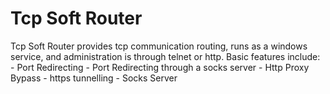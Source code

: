 # Tcp Soft Router
Tcp Soft Router provides tcp communication routing, runs as a windows service, and administration is through telnet or http.    Basic features include:  - Port Redirecting  - Port Redirecting through a socks server  - Http Proxy Bypass - https tunnelling  - Socks Server
